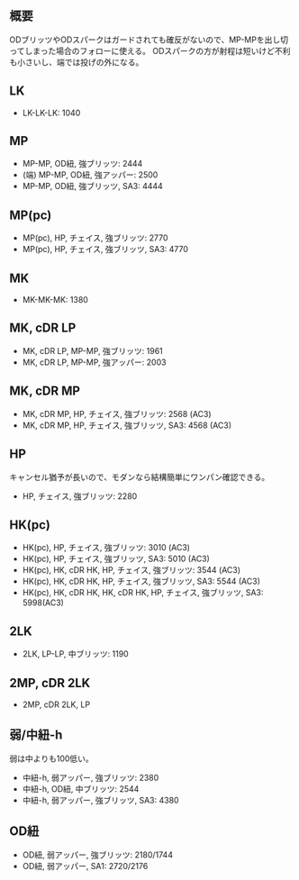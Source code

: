 ## 概要

ODブリッツやODスパークはガードされても確反がないので、MP-MPを出し切ってしまった場合のフォローに使える。
ODスパークの方が射程は短いけど不利も小さいし、端では投げの外になる。

## LK

- LK-LK-LK: 1040

## MP

- MP-MP, OD紐, 強ブリッツ: 2444
- (端) MP-MP, OD紐, 強アッパー: 2500
- MP-MP, OD紐, 強ブリッツ, SA3: 4444

## MP(pc)

- MP(pc), HP, チェイス, 強ブリッツ: 2770
- MP(pc), HP, チェイス, 強ブリッツ, SA3: 4770

## MK

- MK-MK-MK: 1380

## MK, cDR LP

- MK, cDR LP, MP-MP, 強ブリッツ: 1961
- MK, cDR LP, MP-MP, 強アッパー: 2003

## MK, cDR MP

- MK, cDR MP, HP, チェイス, 強ブリッツ: 2568 (AC3)
- MK, cDR MP, HP, チェイス, 強ブリッツ, SA3: 4568 (AC3)

## HP

キャンセル猶予が長いので、モダンなら結構簡単にワンパン確認できる。

- HP, チェイス, 強ブリッツ: 2280

## HK(pc)

- HK(pc), HP, チェイス, 強ブリッツ: 3010 (AC3)
- HK(pc), HP, チェイス, 強ブリッツ, SA3: 5010 (AC3)
- HK(pc), HK, cDR HK, HP, チェイス, 強ブリッツ: 3544 (AC3)
- HK(pc), HK, cDR HK, HP, チェイス, 強ブリッツ, SA3: 5544 (AC3)
- HK(pc), HK, cDR HK, HK, cDR HK, HP, チェイス, 強ブリッツ, SA3: 5998(AC3)

## 2LK

- 2LK, LP-LP, 中ブリッツ: 1190

## 2MP, cDR 2LK

- 2MP, cDR 2LK, LP

## 弱/中紐-h

弱は中よりも100低い。

- 中紐-h, 弱アッパー, 強ブリッツ: 2380
- 中紐-h, OD紐, 中ブリッツ: 2544
- 中紐-h, 弱アッパー, 強ブリッツ, SA3: 4380

## OD紐

- OD紐, 弱アッパー, 強ブリッツ: 2180/1744
- OD紐, 弱アッパー, SA1: 2720/2176
